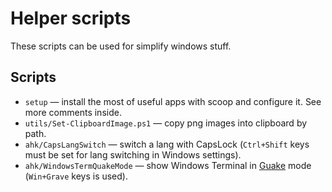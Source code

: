 # Helper scripts

These scripts can be used for simplify windows stuff.

## Scripts

- `setup` — install the most of useful apps with scoop and configure it. See more comments inside.
- `utils/Set-ClipboardImage.ps1` — copy png images into clipboard by path.
- `ahk/CapsLangSwitch` — switch a lang with CapsLock (`Ctrl+Shift` keys must be set for lang switching in Windows settings).
- `ahk/WindowsTermQuakeMode` — show Windows Terminal in [Guake](http://guake-project.org/) mode (`Win+Grave` keys is used).

